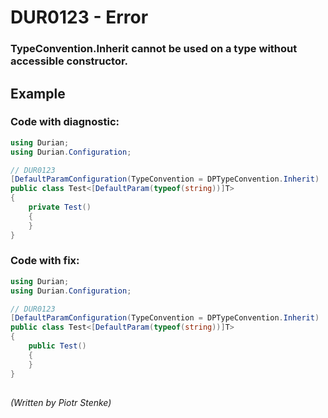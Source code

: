 # DUR0123 - Error
### TypeConvention.Inherit cannot be used on a type without accessible constructor.

## Example

### Code with diagnostic:
```csharp
using Durian;
using Durian.Configuration;

// DUR0123
[DefaultParamConfiguration(TypeConvention = DPTypeConvention.Inherit)
public class Test<[DefaultParam(typeof(string))]T>
{
	private Test()
	{
	}
}

```
### Code with fix:
```csharp
using Durian;
using Durian.Configuration;

// DUR0123
[DefaultParamConfiguration(TypeConvention = DPTypeConvention.Inherit)
public class Test<[DefaultParam(typeof(string))]T>
{
	public Test()
	{
	}
}

```

##

*\(Written by Piotr Stenke\)*
